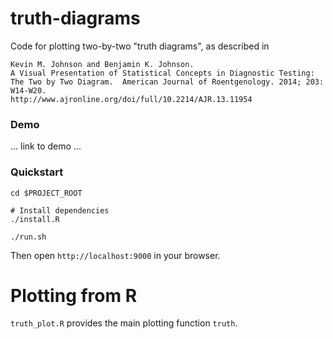 # truth-diagrams

Code for plotting two-by-two "truth diagrams", as described in
```
Kevin M. Johnson and Benjamin K. Johnson. 
A Visual Presentation of Statistical Concepts in Diagnostic Testing: The Two by Two Diagram.  American Journal of Roentgenology. 2014; 203: W14-W20.  
http://www.ajronline.org/doi/full/10.2214/AJR.13.11954
```

### Demo

... link to demo ...

### Quickstart

    cd $PROJECT_ROOT
    
    # Install dependencies
    ./install.R 
    
    ./run.sh

Then open `http://localhost:9000` in your browser.

# Plotting from R
`truth_plot.R` provides the main plotting function `truth`.
